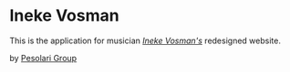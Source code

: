 # Ineke Vosman

This is the application for musician [*Ineke Vosman's*](http://www.inekevosman.nl) redesigned website.

by [Pesolari Group](http://www.pesolari.com)